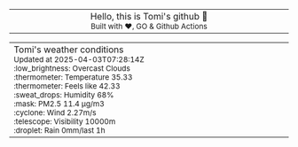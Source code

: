 
<div align="center">
<table>
<tbody>
<td align="center">
<img width="2000" height="0"><br>
Hello, this is Tomi's github 👋<br>
<sup>Built with ❤️, GO & Github Actions</sup><br>
<img width="2000" height="0">
</td>
</tbody>
</table>
</div>
<table>
<tbody>
<td align="left">
<img width="2000" height="0"><br>
Tomi's weather conditions<br>
<sup>Updated at 2025-04-03T07:28:14Z</sup><br>
<sup>:low_brightness: Overcast Clouds</sup><br>
<sup>:thermometer: Temperature 35.33 </sup><br>
<sup>:thermometer: Feels like 42.33</sup><br>
<sup>:sweat_drops: Humidity 68%</sup><br>
<sup>:mask: PM2.5 11.4 μg/m3</sup><br>
<sup>:cyclone: Wind 2.27m/s </sup><br>
<sup>:telescope: Visibility 10000m </sup><br>
<sup>:droplet: Rain 0mm/last 1h </sup><br>
<img width="2000" height="0">
</td>
<td align="left">
<img width="2000" height="0"><br>
<br>
<img width="2000" height="0">
</td>
</tbody>
</table>
</div>
    